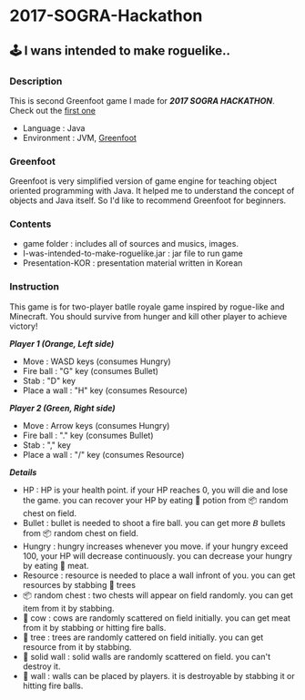 # 2017-SOGRA-Hackathon
## 🕹 I wans intended to make roguelike..

### Description
This is second Greenfoot game I made for ***2017 SOGRA HACKATHON***. Check out the [first one](https://github.com/Yabby1997/StarWars-Edge-of-Galactic-Empire)
+ Language : Java
+ Environment : JVM, [Greenfoot](https://www.greenfoot.org)

### Greenfoot
Greenfoot is very simplified version of game engine for teaching object oriented programming with Java. It helped me to understand the concept of objects and Java itself. So I'd like to recommend Greenfoot for beginners.

### Contents
+ game folder : includes all of sources and musics, images.
+ I-was-intended-to-make-roguelike.jar : jar file to run game
+ Presentation-KOR : presentation material written in Korean

### Instruction
This game is for two-player batlle royale game inspired by rogue-like and Minecraft. You should survive from hunger and kill other player to achieve victory! 

***Player 1 (Orange, Left side)***
+ Move : WASD keys (consumes Hungry)
+ Fire ball : "G" key (consumes Bullet)
+ Stab : "D" key
+ Place a wall : "H" key (consumes Resource)

***Player 2 (Green, Right side)***
+ Move : Arrow keys (consumes Hungry)
+ Fire ball : "." key (consumes Bullet)
+ Stab : "," key 
+ Place a wall : "/" key (consumes Resource)

***Details***
+ HP : HP is your health point. if your HP reaches 0, you will die and lose the game. you can recover your HP by eating 🧪 potion from 📦 random chest on field.
+ Bullet : bullet is needed to shoot a fire ball. you can get more 𝘉 bullets from 📦 random chest on field.
+ Hungry : hungry increases whenever you move. if your hungry exceed 100, your HP will decrease continuously. you can decrease your hungry by eating 🥩 meat.
+ Resource : resource is needed to place a wall infront of you. you can get resources by stabbing 🌴 trees
+ 📦 random chest : two chests will appear on field randomly. you can get item from it by stabbing.
+ 🐄 cow : cows are randomly scattered on field initially. you can get meat from it by stabbing or hitting fire balls.
+ 🌴 tree : trees are randomly cattered on field initially. you can get resource from it by stabbing.
+ 🔳 solid wall : solid walls are randomly scattered on field. you can't destroy it.
+ 🔲 wall : walls can be placed by players. it is destroyable by stabbing it or hitting fire balls.
